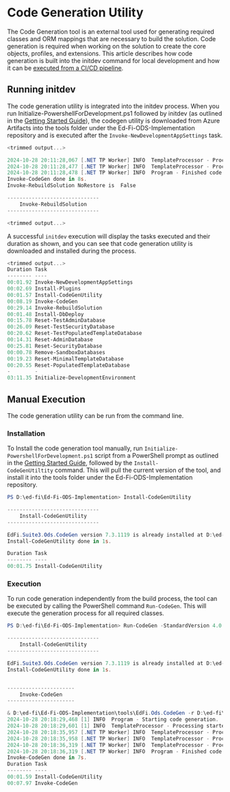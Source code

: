 # Code Generation Utility

The Code Generation tool is an external tool used for generating required
classes and ORM mappings that are necessary to build the solution. Code
generation is required when working on the solution to create the core objects,
profiles, and extensions. This article describes how code generation is built
into the initdev command for local development and how it can be [executed from
a CI/CD pipeline](#manual-execution).

## Running initdev

The code generation utility is integrated into the initdev process. When you
run Initialize-PowershellForDevelopment.ps1 followed by initdev (as outlined in
the [Getting Started
Guide](../../getting-started/source-code-installation/readme.md)), the codegen
utility is downloaded from Azure Artifacts into the tools folder under
the Ed-Fi-ODS-Implementation repository and is executed after the
`Invoke-NewDevelopmentAppSettings` task.

```powershell
<trimmed output...>

2024-10-28 20:11:28,067 [.NET TP Worker] INFO  TemplateProcessor - Processing started for assembly: ODS Database Specific in folder: D:\ed-fi\Ed-Fi-ODS\Application\EdFi.Ods.Standard\Standard\5.1.0\Artifacts
2024-10-28 20:11:28,477 [.NET TP Worker] INFO  TemplateProcessor - Processing complete for assembly: ODS Database Specific in 00:00:00.4101082.
2024-10-28 20:11:28,478 [.NET TP Worker] INFO  Program - Finished code generation in 00:00:07.8224338.
Invoke-CodeGen done in 8s.
Invoke-RebuildSolution NoRestore is  False

------------------------------
    Invoke-RebuildSolution
------------------------------

<trimmed output...>
```

A successful `initdev` execution will display the tasks executed and their
duration as shown, and you can see that code generation utility is downloaded
and installed during the process.

```powershell
<trimmed output...>
Duration Task
-------- ----
00:01.92 Invoke-NewDevelopmentAppSettings
00:02.69 Install-Plugins
00:01.57 Install-CodeGenUtility
00:08.19 Invoke-CodeGen
00:29.14 Invoke-RebuildSolution
00:01.48 Install-DbDeploy
00:15.78 Reset-TestAdminDatabase
00:26.09 Reset-TestSecurityDatabase
00:20.62 Reset-TestPopulatedTemplateDatabase
00:14.31 Reset-AdminDatabase
00:25.81 Reset-SecurityDatabase
00:00.78 Remove-SandboxDatabases
00:19.23 Reset-MinimalTemplateDatabase
00:20.55 Reset-PopulatedTemplateDatabase
-        -
03:11.35 Initialize-DevelopmentEnvironment
```

## Manual Execution

The code generation utility can be run from the command line.

### Installation

To Install the code generation tool
manually, run `Initialize-PowershellForDevelopment.ps1` script from a PowerShell
prompt as outlined in the [Getting Started
Guide](../../getting-started/source-code-installation/readme.md), followed by
the `Install-CodeGenUtiltity` command. This will pull the current version of the
tool, and install it into the tools folder under the Ed-Fi-ODS-Implementation
repository.

```powershell
PS D:\ed-fi\Ed-Fi-ODS-Implementation> Install-CodeGenUtility

------------------------------
    Install-CodeGenUtility
------------------------------

EdFi.Suite3.Ods.CodeGen version 7.3.1119 is already installed at D:\ed-fi\Ed-Fi-ODS-Implementation\tools
Install-CodeGenUtility done in 1s.

Duration Task
-------- ----
00:01.75 Install-CodeGenUtility
```

### Execution

To run code generation independently from the build process, the tool can be
executed by calling the PowerShell command `Run-CodeGen`. This will execute the
generation process for all required classes.

```powershell
PS D:\ed-fi\Ed-Fi-ODS-Implementation> Run-CodeGen -StandardVersion 4.0.0 -ExtensionVersion 1.0.0

------------------------------
    Install-CodeGenUtility
------------------------------

EdFi.Suite3.Ods.CodeGen version 7.3.1119 is already installed at D:\ed-fi\Ed-Fi-ODS-Implementation\tools
Install-CodeGenUtility done in 1s.


----------------------
    Invoke-CodeGen
----------------------

& D:\ed-fi\Ed-Fi-ODS-Implementation\tools\EdFi.Ods.CodeGen -r D:\ed-fi\ -e SQLServer --standardVersion 4.0.0 --extensionVersion 1.0.0
2024-10-28 20:18:29,468 [1] INFO  Program - Starting code generation.
2024-10-28 20:18:29,601 [1] INFO  TemplateProcessor - Processing started for assembly: EdFi.Ods.Standard in folder: D:\ed-fi\Ed-Fi-ODS\Application\EdFi.Ods.Standard\Standard\4.0.0
2024-10-28 20:18:35,957 [.NET TP Worker] INFO  TemplateProcessor - Processing complete for assembly: EdFi.Ods.Standard in 00:00:06.3560937.
2024-10-28 20:18:35,958 [.NET TP Worker] INFO  TemplateProcessor - Processing started for assembly: ODS Database Specific in folder: D:\ed-fi\Ed-Fi-ODS\Application\EdFi.Ods.Standard\Standard\4.0.0\Artifacts
2024-10-28 20:18:36,319 [.NET TP Worker] INFO  TemplateProcessor - Processing complete for assembly: ODS Database Specific in 00:00:00.3606704.
2024-10-28 20:18:36,319 [.NET TP Worker] INFO  Program - Finished code generation in 00:00:06.8515808.
Invoke-CodeGen done in 7s.
Duration Task
-------- ----
00:01.59 Install-CodeGenUtility
00:07.97 Invoke-CodeGen
```
